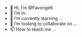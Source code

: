 - 👋 Hi, I’m @Favorige6
- 👀 I’m in.
- 🌱 I’m currently learning ...
- 💞️ I’m looking to collaborate on ...
- 📫 How to reach me ...

<!---
Favorige6/Favorige6 is a ✨ special ✨ repository because its `README.md` (this file) appears on your GitHub profile.
You can click the Preview link to take a look at your changes.
--->
